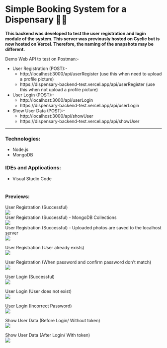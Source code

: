 # Simple Booking System for a Dispensary 🏥🔐

<b>This backend was developed to test the user registration and login module of the system. This server was previously hosted on Cyclic but is now hosted on Vercel. Therefore, the naming of the snapshots may be different. </b>

Demo Web API to test on Postman:-
<ul>
   <li>User Registration (POST):- 
      <ul>
         <li>http://localhost:3000/api/userRegister (use this when need to upload a profile picture) </li> 
         <li>https://dispensary-backend-test.vercel.app/api/userRegister</a> (use this when not upload a profile picture) </li>
      </ul>
   </li>
   <li>User Login (POST):- 
      <ul>
         <li>http://localhost:3000/api/userLogin</li>
         <li>https://dispensary-backend-test.vercel.app/api/userLogin</li>
      </ul>
   </li>
   <li>Show User Data (POST):- 
      <ul>
         <li>http://localhost:3000/api/showUser</li>
         <li>https://dispensary-backend-test.vercel.app/api/showUser</li>
      </ul>
   </li>
</ul>

---

<h3>Technologies:</h3>
<ul>
   <li>Node.js</li>
   <li>MongoDB</li>
</ul>

<h3>IDEs and Applications:</h3>
<ul>
  <li>Visual Studio Code</li>
</ul>

#

<h3>Previews:</h3>

User Registration (Successful) </br>
<img src= "https://github.com/dulara-dinuli/Dispensary-BackendTest/blob/037a6ecfde7098c784d8f6eb5d90a70dfc950a99/ScreenShots/User%20Registration%20(Successfull).png"> </br>
User Registration (Successful) - MongoDB Collections </br>
<img src= "https://github.com/dulara-dinuli/Dispensary-BackendTest/blob/037a6ecfde7098c784d8f6eb5d90a70dfc950a99/ScreenShots/User%20Registration%20-%20MongoDB%20(Successfull).png"> </br>
User Registration (Successful) - Uploaded photos are saved to the localhost server </br>
<img src= "https://github.com/dulara-dinuli/Dispensary-BackendTest/blob/037a6ecfde7098c784d8f6eb5d90a70dfc950a99/ScreenShots/User%20Registration%20(Photos%20saved%20to%20the%20server).png"> </p>

User Registration (User already exists) </br>
<img src= "https://github.com/dulara-dinuli/Dispensary-BackendTest/blob/037a6ecfde7098c784d8f6eb5d90a70dfc950a99/ScreenShots/User%20Registration%20(User%20already%20exist).png"></p>

User Registration (When password and confirm password don't match)</br>
<img src= "https://github.com/dulara-dinuli/Dispensary-BackendTest/blob/037a6ecfde7098c784d8f6eb5d90a70dfc950a99/ScreenShots/User%20Registration%20(Unmatched%20Passwords).png"></p>

User Login (Successful)</br>
<img src= "https://github.com/dulara-dinuli/Dispensary-BackendTest/blob/35531e3e475ddce6a5a1354fc92db54153c967e7/ScreenShots/User%20Login%20(Successful).png"></p>

User Login (User does not exist) </br>
<img src= "https://github.com/dulara-dinuli/Dispensary-BackendTest/blob/037a6ecfde7098c784d8f6eb5d90a70dfc950a99/ScreenShots/User%20Login%20(User%20not%20found).png"> </p>

User Login (Incorrect Password) </br>
<img src= "https://github.com/dulara-dinuli/Dispensary-BackendTest/blob/037a6ecfde7098c784d8f6eb5d90a70dfc950a99/ScreenShots/User%20Login%20(Incorrect%20Password).png"> </p>

Show User Data (Before Login/ Without token) </br>
<img src= "https://github.com/dulara-dinuli/Dispensary-BackendTest/blob/e2e5bd91ae9236615b2a97a2765d233911336f90/ScreenShots/Show%20User%20Data%20(Without%20Token).png"> </p>

Show User Data (After Login/ With token) </br>
<img src= "https://github.com/dulara-dinuli/Dispensary-BackendTest/blob/e2e5bd91ae9236615b2a97a2765d233911336f90/ScreenShots/Show%20User%20Data%20(With%20Token).png"> 
